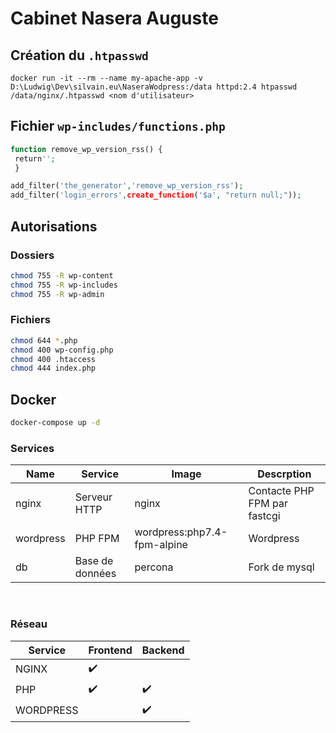 # Cabinet Nasera Auguste

## Création du `.htpasswd`

```
docker run -it --rm --name my-apache-app -v D:\Ludwig\Dev\silvain.eu\NaseraWodpress:/data httpd:2.4 htpasswd /data/nginx/.htpasswd <nom d'utilisateur>
```

## Fichier `wp-includes/functions.php`

```php
function remove_wp_version_rss() {
 return'';
 }

add_filter('the_generator','remove_wp_version_rss');
add_filter('login_errors',create_function('$a', "return null;"));
```

## Autorisations

### Dossiers
```bash
chmod 755 -R wp-content
chmod 755 -R wp-includes
chmod 755 -R wp-admin
```

### Fichiers

```bash
chmod 644 *.php
chmod 400 wp-config.php
chmod 400 .htaccess
chmod 444 index.php
```

## Docker

```bash
docker-compose up -d
```

### Services

| Name      | Service         | Image                       | Descrption                   |
| -         | -               | -                           | -                            |
| nginx     | Serveur HTTP    | nginx                       | Contacte PHP FPM par fastcgi |
| wordpress | PHP FPM         | wordpress:php7.4-fpm-alpine | Wordpress                    |
| db        | Base de données | percona                     | Fork de mysql                |

<br>

### Réseau 

| Service   | Frontend           | Backend            |
| -         | -                  | -                  |
| NGINX     | :heavy_check_mark: |                    |
| PHP       | :heavy_check_mark: | :heavy_check_mark: |
| WORDPRESS |                    | :heavy_check_mark: |
